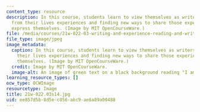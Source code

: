 ```yaml
---
content_type: resource
description: In this course, students learn to view themselves as writers, taking
  from their lives experiences and finding new ways to share those experiences and
  express themselves. (Image by MIT OpenCourseWare.)
file: /media/courses/21w-022-03-writing-and-experience-reading-and-writing-autobiography-spring-2014/ee857d5b8d5ec856abc9ae6a89a00488_21w-022.03s14.jpg
file_type: image/jpeg
image_metadata:
  caption: In this course, students learn to view themselves as writers, taking from
    their lives experiences and finding new ways to share those experiences and express
    themselves. (Image by MIT OpenCourseWare.)
  credit: Image by MIT OpenCourseWare.
  image-alt: An image of green text on a black background reading "I am a writer."
learning_resource_types: []
ocw_type: OCWImage
resourcetype: Image
title: 21w-022.03s14.jpg
uid: ee857d5b-8d5e-c856-abc9-ae6a89a00488
---
```

